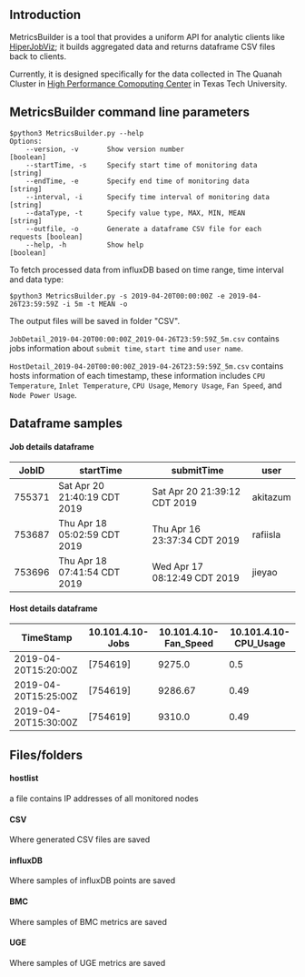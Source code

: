 ## Introduction
MetricsBuilder is a tool that provides a uniform API for analytic clients like [HiperJobViz](https://idatavisualizationlab.github.io/HPCC/HiperJobViz/index.html); it builds aggregated data and returns dataframe CSV files back to clients. 

Currently, it is designed specifically for the data collected in The Quanah Cluster in [High Performance Comoputing Center](http://www.depts.ttu.edu/hpcc/) in Texas Tech University.
## MetricsBuilder command line parameters
```
$python3 MetricsBuilder.py --help
Options:
    --version, -v       Show version number                             [boolean]
    --startTime, -s     Specify start time of monitoring data           [string]
    --endTime, -e       Specify end time of monitoring data             [string]
    --interval, -i      Specify time interval of monitoring data        [string]
    --dataType, -t      Specify value type, MAX, MIN, MEAN              [string]
    --outfile, -o       Generate a dataframe CSV file for each requests [boolean]
    --help, -h          Show help                                       [boolean]
```

To fetch processed data from influxDB based on time range, time interval and data type:
```
$python3 MetricsBuilder.py -s 2019-04-20T00:00:00Z -e 2019-04-26T23:59:59Z -i 5m -t MEAN -o 
```

The output files will be saved in folder "CSV". 

`JobDetail_2019-04-20T00:00:00Z_2019-04-26T23:59:59Z_5m.csv` contains jobs information about `submit time`, `start time` and `user name`.

`HostDetail_2019-04-20T00:00:00Z_2019-04-26T23:59:59Z_5m.csv` contains hosts information of each timestamp, these information includes `CPU Temperature`, `Inlet Temperature`, `CPU Usage`, `Memory Usage`, `Fan Speed`, and `Node Power Usage`.

## Dataframe samples
#### Job details dataframe

|     JobID    |          startTime           |           submitTime         |    user    |
|--------------|------------------------------|------------------------------|------------|
|    755371    | Sat Apr 20 21:40:19 CDT 2019 | Sat Apr 20 21:39:12 CDT 2019 |  akitazum  |
|    753687    | Thu Apr 18 05:02:59 CDT 2019 | Thu Apr 16 23:37:34 CDT 2019 |  rafiisla  |
|    753696    | Thu Apr 18 07:41:54 CDT 2019 | Wed Apr 17 08:12:49 CDT 2019 |  jieyao    |

#### Host details dataframe

|      TimeStamp       | 10.101.4.10-Jobs | 10.101.4.10-Fan_Speed | 10.101.4.10-CPU_Usage |
|----------------------|------------------|-----------------------|-----------------------|
| 2019-04-20T15:20:00Z |     [754619]     |         9275.0        |          0.5          |
| 2019-04-20T15:25:00Z |     [754619]     |         9286.67       |          0.49         |
| 2019-04-20T15:30:00Z |     [754619]     |         9310.0        |          0.49         |

## Files/folders
#### hostlist 
a file contains IP addresses of all monitored nodes
#### CSV
Where generated CSV files are saved
#### influxDB
Where samples of influxDB points are saved
#### BMC
Where samples of BMC metrics are saved
#### UGE
Where samples of UGE metrics are saved